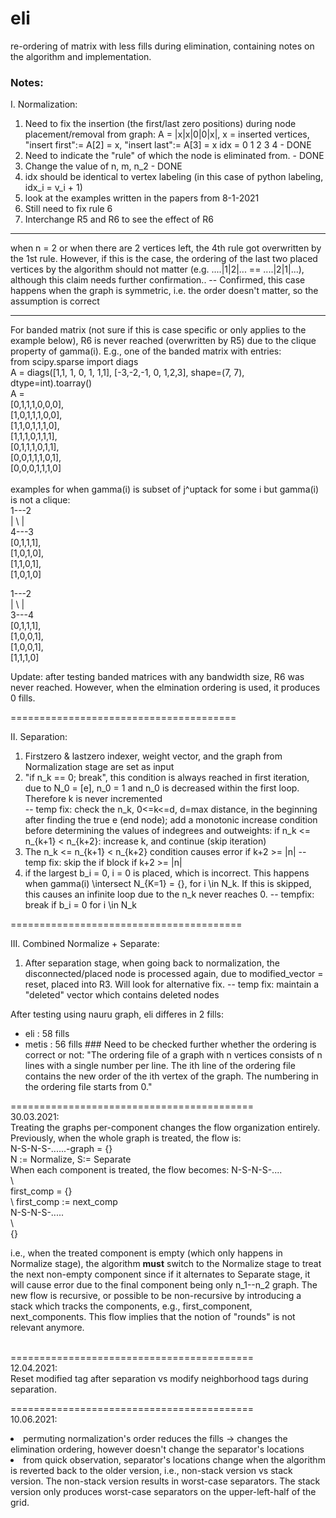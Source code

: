 # eli

re-ordering of matrix with less fills during elimination, containing notes on the algorithm and implementation.

### Notes:
I. Normalization:
1. Need to fix the insertion (the first/last zero positions) during node placement/removal from graph:
    A = |x|x|0|0|x|, x = inserted vertices, "insert first":= A[2] = x, "insert last":= A[3] = x
    idx = 0 1 2 3 4 - DONE
2. Need to indicate the "rule" of which the node is eliminated from. - DONE
3. Change the value of n, m, n_2 - DONE
4. idx should be identical to vertex labeling (in this case of python labeling, idx_i = v_i + 1)
5. look at the examples written in the papers from 8-1-2021
6. Still need to fix rule 6
7. Interchange R5 and R6 to see the effect of R6

******
when n = 2 or when there are 2 vertices left, the 4th rule got overwritten by the 1st rule. However, if this is the case, the ordering of the last two placed vertices by the algorithm should not matter (e.g. ....|1|2|... == ....|2|1|...), although this claim needs further confirmation.. -- Confirmed, this case happens when the graph is symmetric, i.e. the order doesn't matter, so the assumption is correct

******
For banded matrix (not sure if this is case specific or only applies to the example below), R6 is never reached (overwritten by R5) due to the clique property of gamma(i).
E.g., one of the banded matrix with entries: <br/>
from scipy.sparse import diags <br/>
A = diags([1,1, 1, 0, 1, 1,1], [-3,-2,-1, 0, 1,2,3], shape=(7, 7), dtype=int).toarray() <br/>
A = <br/>
[0,1,1,1,0,0,0], <br/>
[1,0,1,1,1,0,0], <br/>
[1,1,0,1,1,1,0], <br/>
[1,1,1,0,1,1,1], <br/>
[0,1,1,1,0,1,1], <br/>
[0,0,1,1,1,0,1], <br/>
[0,0,0,1,1,1,0] <br/>
 <br/>
examples for when gamma(i) is subset of j^uptack for some i but gamma(i) is not a clique: <br/>
1---2 <br/>
| \ | <br/>
4---3 <br/>
[0,1,1,1], <br/>
[1,0,1,0], <br/>
[1,1,0,1], <br/>
[1,0,1,0] <br/>

1---2 <br/>
| \ | <br/>
3---4 <br/>
[0,1,1,1], <br/>
[1,0,0,1], <br/>
[1,0,0,1], <br/>
[1,1,1,0]  

Update: after testing banded matrices with any bandwidth size, R6 was never reached. However, when the elmination ordering is used, it produces 0 fills.

=======================================  

II. Separation:
1. Firstzero & lastzero indexer, weight vector, and the graph from Normalization stage are set as input
2. "if n_k == 0; break", this condition is always reached in first iteration, due to N_0 = [e], n_0 = 1 and n_0 is decreased within the first loop. Therefore k is never incremented  
-- temp fix: check the n_k, 0<=k<=d, d=max distance, in the beginning after finding the true e (end node); add a monotonic increase condition before determining the values of indegrees and outweights: if n_k <= n_{k+1} < n_{k+2}: increase k, and continue (skip iteration)
3. The n_k <= n_{k+1} < n_{k+2} condition causes error if k+2 >= |n|
-- temp fix: skip the if block if k+2 >= |n|
4. if the largest b_i = 0, i = 0 is placed, which is incorrect. This happens when gamma(i) \intersect N_{K=1} = {}, for i \in N_k. If this is skipped, this causes an infinite loop due to the n_k never reaches 0.
-- tempfix: break if b_i = 0 for i \in N_k

========================================  

III. Combined Normalize + Separate:
1. After separation stage, when going back to normalization, the disconnected/placed node is processed again, due to modified_vector = reset, placed into R3. Will look for alternative fix.
-- temp fix: maintain a "deleted" vector which contains deleted nodes

After testing using nauru graph, eli differes in 2 fills:  
- eli : 58 fills
- metis : 56 fills ### Need to be checked further whether the ordering is correct or not: "The ordering file of a graph with n vertices consists of n lines with a single number per line. The ith line of the ordering file contains the new order of the ith vertex of the graph. The numbering in the ordering file starts from 0."

========================================== <br/>
30.03.2021:<br/>
Treating the graphs per-component changes the flow organization entirely. Previously, when the whole graph is treated, the flow is: <br/>
    N-S-N-S-......-graph = {} <br/>
    N := Normalize, S:= Separate <br/>
When each component is treated, the flow becomes:
    N-S-N-S-.... <br/>
     \ <br/>
     first_comp = {}<br/>
        \  first_comp := next_comp <br/>
         N-S-N-S-..... <br/>
              \ <br/>
              {} <br/>
               
i.e., when the treated component is empty (which only happens in Normalize stage), the algorithm **must** switch to the Normalize stage to treat the next non-empty component since if it alternates to Separate stage, it will cause error due to the final component being only n_1--n_2 graph.
The new flow is recursive, or possible to be non-recursive by introducing a stack which tracks the components, e.g., first_component, next_components. This flow implies that the notion of "rounds" is not relevant anymore. <br/> <br/>

========================================== <br/>
12.04.2021: <br/>
Reset modified tag after separation vs modify neighborhood tags during separation.

==========================================<br/>
10.06.2021: <br/>
<li> permuting normalization's order reduces the fills -> changes the elimination ordering, however doesn't change the separator's locations 
<li> from quick observation, separator's locations change when the algorithm is reverted back to the older version, i.e., non-stack version vs stack version. The non-stack version results in worst-case separators. The stack version only produces worst-case separators on the upper-left-half of the grid.